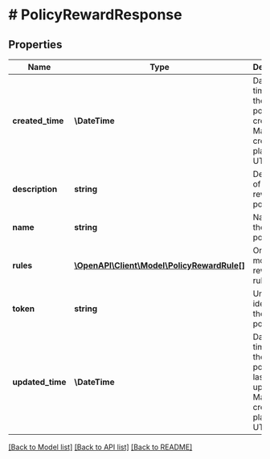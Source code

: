 # # PolicyRewardResponse

## Properties

Name | Type | Description | Notes
------------ | ------------- | ------------- | -------------
**created_time** | **\DateTime** | Date and time when the reward policy was created on Marqeta&#39;s credit platform, in UTC. | [optional]
**description** | **string** | Description of the reward policy. | [optional]
**name** | **string** | Name of the reward policy. | [optional]
**rules** | [**\OpenAPI\Client\Model\PolicyRewardRule[]**](PolicyRewardRule.md) | One or more reward rules | [optional]
**token** | **string** | Unique identifier of the reward policy. | [optional]
**updated_time** | **\DateTime** | Date and time when the reward policy was last updated on Marqeta&#39;s credit platform, in UTC. | [optional]

[[Back to Model list]](../../README.md#models) [[Back to API list]](../../README.md#endpoints) [[Back to README]](../../README.md)
